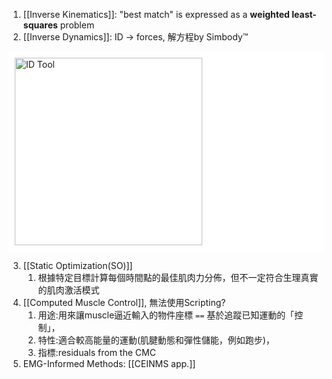 1. [[Inverse Kinematics]]: "best match" is expressed as a **weighted least-squares** problem
2. [[Inverse Dynamics]]: ID -> forces, 解方程by Simbody™
<div style="background-color: white; padding: 10px;">
<img src="D:\Notes\Exoskeleton-Control-Note\documents\Simulation\opensim\Inverse Dynamics (ID) Tool.png" alt="ID Tool" width="300"/></div>

3. [[Static Optimization(SO)]]
	1. 根據特定目標計算每個時間點的最佳肌肉力分佈，但不一定符合生理真實的肌肉激活模式
4. [[Computed Muscle Control]], 無法使用Scripting?
	1. 用途:用來讓muscle逼近輸入的物件座標 `==` 基於追蹤已知運動的「控制」，
	3. 特性:適合較高能量的運動(肌腱動態和彈性儲能，例如跑步)，
	4. 指標:residuals from the CMC
5. EMG-Informed Methods: [[CEINMS app.]]